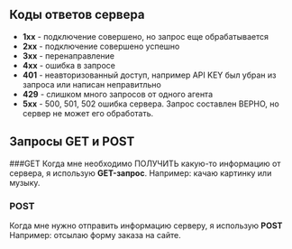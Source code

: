 ## Коды ответов сервера
* **1xx** - подключение совершено, но запрос еще обрабатывается
* **2xx** -  подключение совершено успешно
* **3xx** - перенаправление
* **4хх** - ошибка в запросе
* **401** - неавторизованный доступ, например API KEY был убран из запроса или написан неправитльно
* **429** - слишком много запросов от одного агента
* **5хх** - 500, 501, 502 ошибка сервера. Запрос составлен ВЕРНО, но сервер не может его обработать.

## Запросы GET и POST
###GET
Когда мне необходимо ПОЛУЧИТЬ какую-то информацию от сервера, я использую **GET-запрос**.
Например: качаю картинку или музыку.

### POST 
Когда мне нужно отправить информацию серверу, я использую **POST**
Например: отсылаю форму заказа на сайте.